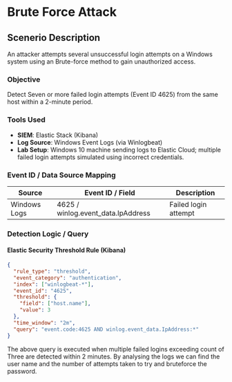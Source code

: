 # Brute Force Attack

## Scenerio Description
An attacker attempts several unsuccessful login attempts on a Windows system using an Brute-force method to gain unauthorized access.

### Objective
Detect Seven or more failed login attempts (Event ID 4625) from the same host within a 2-minute period.

### Tools Used
- **SIEM**: Elastic Stack (Kibana)
- **Log Source**: Windows Event Logs (via Winlogbeat)
- **Lab Setup**: Windows 10 machine sending logs to Elastic Cloud; multiple failed login attempts simulated using incorrect credentials.

### Event ID / Data Source Mapping
| Source        | Event ID / Field         | Description            |
|---------------|--------------------------|------------------------|
| Windows Logs  | 4625 / winlog.event_data.IpAddress | Failed login attempt |

### Detection Logic / Query
#### Elastic Security Threshold Rule (Kibana)
```json
{
  "rule_type": "threshold",
  "event_category": "authentication",
  "index": ["winlogbeat-*"],
  "event_id": "4625",
  "threshold": {
    "field": ["host.name"],
    "value": 3
  },
  "time_window": "2m",
  "query": "event.code:4625 AND winlog.event_data.IpAddress:*"
}
```
The above query is executed when multiple failed logins exceeding count of Three are detected within 2 minutes. By analysing the logs we can find the user name and the number of attempts taken to try and bruteforce the password.
